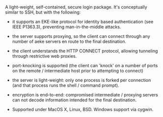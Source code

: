 A light-weight, self-contained, secure login package. It's conceptually similar to SSH, but with the following:

- it supports an EKE-like protocol for identity based authentication (see IEEE P1363.3), preventing man-in-the-middle attacks.

- the server supports proxying, so the client can connect through any number of aeke servers en route to the final destination.

- the client understands the HTTP CONNECT protocol, allowing tunneling through restrictive web proxies.

- port-knocking is supported (the client can 'knock' on a number of ports on the remote / intermediate host prior to attempting to connect)

- the server is light-weight: only one process is forked per connection (and that process runs the shell / command prompt).

- encryption is end-to-end: compromised intermediate / proxying servers can not decode information intended for the final destination.

- Supported under MacOS X, Linux, BSD. Windows support via cygwin.